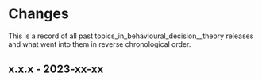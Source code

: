 # Changes

This is a record of all past topics_in_behavioural_decision__theory releases and what went into
them in reverse chronological order.


## x.x.x - 2023-xx-xx
